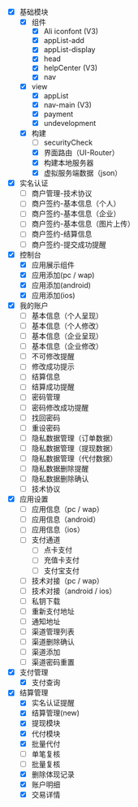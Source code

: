 - [x] 基础模块
    - [x] 组件
        - [x] Ali iconfont (V3)
        - [x] appList-add
        - [x] appList-display
        - [x] head
        - [x] helpCenter (V3)
        - [x] nav
    - [x] view
        - [x] appList    
        - [x] nav-main (V3)
        - [x] payment
        - [x] undevelopment  
    - [x] 构建
        - [ ] securityCheck    
        - [x] 界面路由（UI-Router）
        - [x] 构建本地服务器
        - [x] 虚拟服务端数据（json） 
- [x] 实名认证
    - [ ] 商户管理-技术协议
    - [ ] 商户签约-基本信息（个人）
    - [ ] 商户签约-基本信息（企业）
    - [ ] 商户签约-基本信息（图片上传）
    - [ ] 商户签约-结算信息
    - [ ] 商户签约-提交成功提醒
- [x] 控制台  
    - [x] 应用展示组件
    - [x] 应用添加(pc / wap)
    - [x] 应用添加(android)
    - [x] 应用添加(ios)
- [x] 我的账户  
    - [ ] 基本信息（个人呈现）
    - [ ] 基本信息（个人修改）
    - [ ] 基本信息（企业呈现）
    - [ ] 基本信息（企业修改）
    - [ ] 不可修改提醒
    - [ ] 修改成功提示
    - [ ] 结算信息
    - [ ] 结算成功提醒
    - [ ] 密码管理
    - [ ] 密码修改成功提醒
    - [ ] 找回密码
    - [ ] 重设密码
    - [ ] 隐私数据管理（订单数据）
    - [ ] 隐私数据管理（提现数据）
    - [ ] 隐私数据管理（代付数据）
    - [ ] 隐私数据删除提醒
    - [ ] 隐私数据删除确认
    - [ ] 技术协议
- [x] 应用设置  
    - [ ] 应用信息（pc / wap）
    - [ ] 应用信息（android）
    - [ ] 应用信息（ios）
    - [ ] 支付通道
        - [ ] 点卡支付    
        - [ ] 充值卡支付
        - [ ] 支付宝支付
    - [ ] 技术对接（pc / wap）
    - [ ] 技术对接（android / ios）
    - [ ] 私钥下载
    - [ ] 重新支付地址
    - [ ] 通知地址
    - [ ] 渠道管理列表
    - [ ] 渠道删除确认
    - [ ] 渠道添加
    - [ ] 渠道密码重置  
- [x] 支付管理  
    - [x] 支付查询
- [x] 结算管理  
    - [x] 实名认证提醒
    - [x] 结算管理(new)
    - [x] 提现模块
    - [x] 代付模块
    - [x] 批量代付
    - [ ] 单笔复核
    - [ ] 批量复核
    - [x] 删除体现记录
    - [x] 账户明细
    - [x] 交易详情